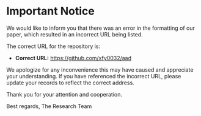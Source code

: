 # Important Notice

We would like to inform you that there was an error in the formatting of our paper, which resulted in an incorrect URL being listed.

The correct URL for the repository is:

- **Correct URL:** https://github.com/xfy0032/aad

We apologize for any inconvenience this may have caused and appreciate your understanding. If you have referenced the incorrect URL, please update your records to reflect the correct address.

Thank you for your attention and cooperation.

Best regards,
The Research Team
